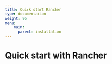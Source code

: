 ```yaml
---
title: Quick start Rancher
type: documentation
weight: 95
menu:
    main:
      parent: installation
---
```


# Quick start with Rancher

